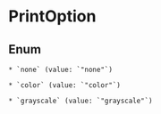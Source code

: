
# PrintOption

## Enum


    * `none` (value: `"none"`)

    * `color` (value: `"color"`)

    * `grayscale` (value: `"grayscale"`)



